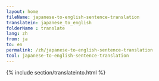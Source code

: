 ```yaml
---
layout: home
fileName: japanese-to-english-sentence-translation
translatein: japanese_to_english
folderName : translate
lang: zh
from: ja
to: en
permalink: /zh/japanese-to-english-sentence-translation
tool: japanese-to-english-sentence-translation
---
```

{% include section/translateinto.html %}